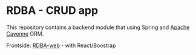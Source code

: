 # RDBA - CRUD app
 
This repository contains a backend module that using Spring and <a href="https://cayenne.apache.org/">Apache Cayenne</a> ORM.

Frontside:
<a href="https://github.com/ykazlovich/RDBA-web">RDBA-web</a> - with React/Boostrap
